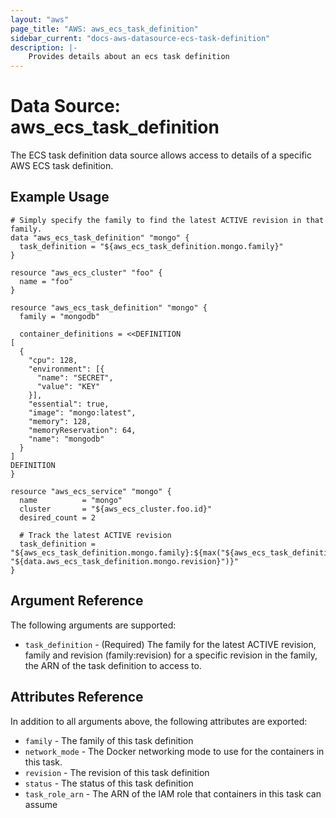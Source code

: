 ```yaml
---
layout: "aws"
page_title: "AWS: aws_ecs_task_definition"
sidebar_current: "docs-aws-datasource-ecs-task-definition"
description: |-
    Provides details about an ecs task definition
---
```


# Data Source: aws_ecs_task_definition

The ECS task definition data source allows access to details of
a specific AWS ECS task definition.


## Example Usage

```hcl
# Simply specify the family to find the latest ACTIVE revision in that family.
data "aws_ecs_task_definition" "mongo" {
  task_definition = "${aws_ecs_task_definition.mongo.family}"
}

resource "aws_ecs_cluster" "foo" {
  name = "foo"
}

resource "aws_ecs_task_definition" "mongo" {
  family = "mongodb"

  container_definitions = <<DEFINITION
[
  {
    "cpu": 128,
    "environment": [{
      "name": "SECRET",
      "value": "KEY"
    }],
    "essential": true,
    "image": "mongo:latest",
    "memory": 128,
    "memoryReservation": 64,
    "name": "mongodb"
  }
]
DEFINITION
}

resource "aws_ecs_service" "mongo" {
  name          = "mongo"
  cluster       = "${aws_ecs_cluster.foo.id}"
  desired_count = 2

  # Track the latest ACTIVE revision
  task_definition = "${aws_ecs_task_definition.mongo.family}:${max("${aws_ecs_task_definition.mongo.revision}", "${data.aws_ecs_task_definition.mongo.revision}")}"
}
```

## Argument Reference

The following arguments are supported:

* `task_definition` - (Required) The family for the latest ACTIVE revision, family and revision (family:revision) for a specific revision in the family, the ARN of the task definition to access to.

## Attributes Reference

In addition to all arguments above, the following attributes are exported:

* `family` - The family of this task definition
* `network_mode` - The Docker networking mode to use for the containers in this task.
* `revision` - The revision of this task definition
* `status` - The status of this task definition
* `task_role_arn` - The ARN of the IAM role that containers in this task can assume
